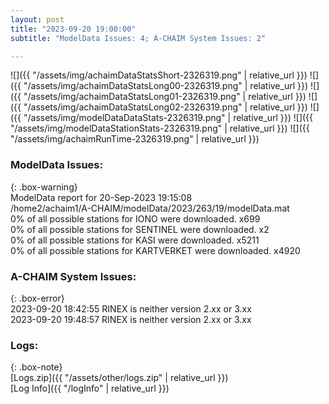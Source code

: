 ```yaml
---
layout: post
title: "2023-09-20 19:00:00"
subtitle: "ModelData Issues: 4; A-CHAIM System Issues: 2"

---
```


![]({{ "/assets/img/achaimDataStatsShort-2326319.png" | relative_url }})
![]({{ "/assets/img/achaimDataStatsLong00-2326319.png" | relative_url }})
![]({{ "/assets/img/achaimDataStatsLong01-2326319.png" | relative_url }})
![]({{ "/assets/img/achaimDataStatsLong02-2326319.png" | relative_url }})
![]({{ "/assets/img/modelDataDataStats-2326319.png" | relative_url }})
![]({{ "/assets/img/modelDataStationStats-2326319.png" | relative_url }})
![]({{ "/assets/img/achaimRunTime-2326319.png" | relative_url }})


### ModelData Issues:  
  
{: .box-warning}  
 ModelData report for 20-Sep-2023 19:15:08   
 /home2/achaim1/A-CHAIM/modelData/2023/263/19/modelData.mat   
 0% of all possible stations for IONO were downloaded. x699   
 0% of all possible stations for SENTINEL were downloaded. x2   
 0% of all possible stations for KASI were downloaded. x5211   
 0% of all possible stations for KARTVERKET were downloaded. x4920   
  
### A-CHAIM System Issues:  
  
{: .box-error}  
2023-09-20 18:42:55 RINEX is neither version 2.xx or 3.xx  
2023-09-20 19:48:57 RINEX is neither version 2.xx or 3.xx  

### Logs:  
  
{: .box-note}  
[Logs.zip]({{ "/assets/other/logs.zip" | relative_url }})  
[Log Info]({{ "/logInfo" | relative_url }})  
